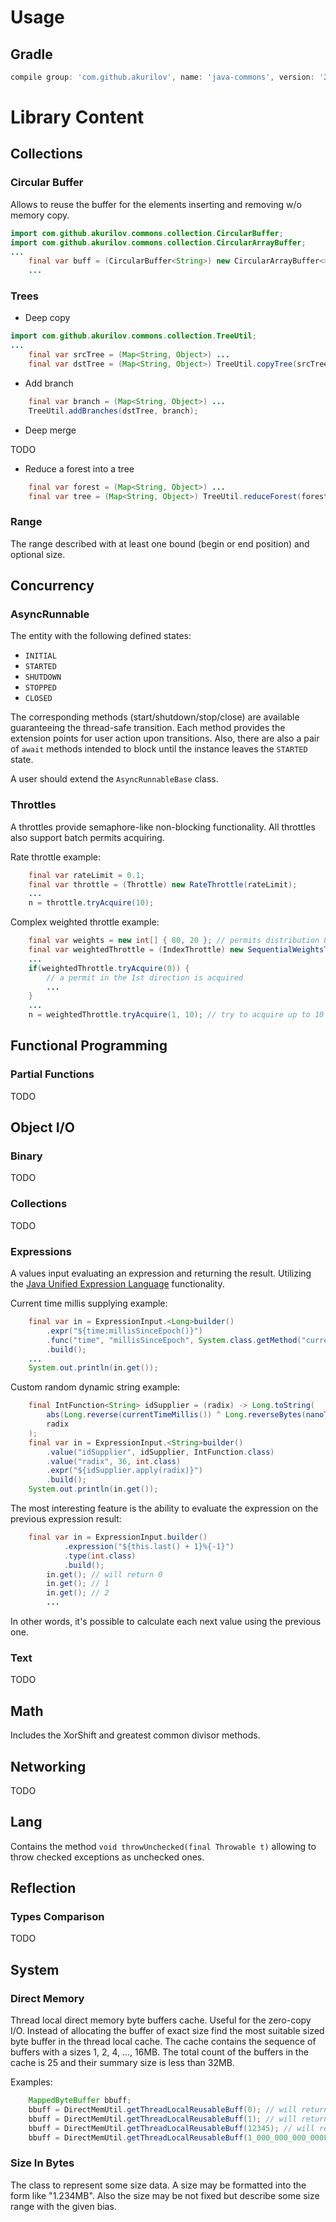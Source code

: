 # Usage

## Gradle

```groovy
compile group: 'com.github.akurilov', name: 'java-commons', version: '2.3.6'
```

# Library Content

## Collections

### Circular Buffer

Allows to reuse the buffer for the elements inserting and removing w/o memory copy.

```java
import com.github.akurilov.commons.collection.CircularBuffer;
import com.github.akurilov.commons.collection.CircularArrayBuffer;
...
    final var buff = (CircularBuffer<String>) new CircularArrayBuffer<>(capacity);
    ...
```

### Trees

* Deep copy

```java
import com.github.akurilov.commons.collection.TreeUtil;
...
    final var srcTree = (Map<String, Object>) ...
    final var dstTree = (Map<String, Object>) TreeUtil.copyTree(srcTree);
```

* Add branch

```java
    final var branch = (Map<String, Object>) ...
    TreeUtil.addBranches(dstTree, branch);
```

* Deep merge

TODO

* Reduce a forest into a tree

```java
    final var forest = (Map<String, Object>) ...
    final var tree = (Map<String, Object>) TreeUtil.reduceForest(forest);
```

### Range

The range described with at least one bound (begin or end position) and optional size.

## Concurrency

### AsyncRunnable

The entity with the following defined states:
* `INITIAL`
* `STARTED`
* `SHUTDOWN`
* `STOPPED`
* `CLOSED`

The corresponding methods (start/shutdown/stop/close) are available guaranteeing the thread-safe transition. Each method
provides the extension points for user action upon transitions. Also, there are also a pair of `await` methods intended
to block until the instance leaves the `STARTED` state.

A user should extend the `AsyncRunnableBase` class.

### Throttles

A throttles provide semaphore-like non-blocking functionality. All throttles also support batch permits acquiring.

Rate throttle example:
```java
    final var rateLimit = 0.1;
    final var throttle = (Throttle) new RateThrottle(rateLimit);
    ...
    n = throttle.tryAcquire(10);
```

Complex weighted throttle example:
```java
    final var weights = new int[] { 80, 20 }; // permits distribution 80% in the 1st direction vs 20% in the 2nd one
    final var weightedThrottle = (IndexThrottle) new SequentialWeightsThrottle(weights);
    ...
    if(weightedThrottle.tryAcquire(0)) {
        // a permit in the 1st direction is acquired
        ...
    }
    ...
    n = weightedThrottle.tryAcquire(1, 10); // try to acquire up to 10 permits in the 2nd direction
```

## Functional Programming

### Partial Functions

TODO

## Object I/O

### Binary

TODO

### Collections

TODO

### Expressions

A values input evaluating an expression and returning the result. Utilizing the
[Java Unified Expression Language](http://juel.sourceforge.net/index.html) functionality.

Current time millis supplying example:
```java
    final var in = ExpressionInput.<Long>builder()
        .expr("${time:millisSinceEpoch()}")
        .func("time", "millisSinceEpoch", System.class.getMethod("currentTimeMillis"))
        .build();
    ...
    System.out.println(in.get());
```

Custom random dynamic string example:
```java
    final IntFunction<String> idSupplier = (radix) -> Long.toString(
        abs(Long.reverse(currentTimeMillis()) ^ Long.reverseBytes(nanoTime())),
        radix
    );
    final var in = ExpressionInput.<String>builder()
        .value("idSupplier", idSupplier, IntFunction.class)
        .value("radix", 36, int.class)
        .expr("${idSupplier.apply(radix)}")
        .build();
    System.out.println(in.get());
```

The most interesting feature is the ability to evaluate the expression on the previous expression result:
```java
    final var in = ExpressionInput.builder()
			.expression("${this.last() + 1}%{-1}")
			.type(int.class)
			.build();
		in.get(); // will return 0
		in.get(); // 1
		in.get(); // 2
		...
```
In other words, it's possible to calculate each next value using the previous one.

### Text

TODO

## Math

Includes the XorShift and greatest common divisor methods.

## Networking

TODO

## Lang

Contains the method `void throwUnchecked(final Throwable t)` allowing to throw checked exceptions as unchecked ones.

## Reflection

### Types Comparison

TODO

## System

### Direct Memory

Thread local direct memory byte buffers cache. Useful for the zero-copy I/O. Instead of allocating the buffer of exact
size find the most suitable sized byte buffer in the thread local cache. The cache contains the sequence of buffers
with a sizes 1, 2, 4, ..., 16MB. The total count of the buffers in the cache is 25 and their summary size is less than
32MB.

Examples:
```java
    MappedByteBuffer bbuff;
    bbuff = DirectMemUtil.getThreadLocalReusableBuff(0); // will return the byte buffer with the size of 1 bytes (min)
    bbuff = DirectMemUtil.getThreadLocalReusableBuff(1); // will return the byte buffer with the size of 1 bytes
    bbuff = DirectMemUtil.getThreadLocalReusableBuff(12345); // will return the byte buffer with the size of 16 KB
    bbuff = DirectMemUtil.getThreadLocalReusableBuff(1_000_000_000_000L); // will return the byte buffer with the size of 16 MB (max)
```

### Size In Bytes

The class to represent some size data. A size may be formatted into the form like "1.234MB". Also the size may be not
 fixed but describe some size range with the given bias.
